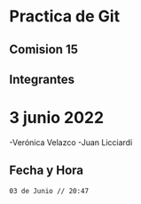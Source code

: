 # Practica de Git
## Comision 15
## Integrantes
# 3 junio 2022 
-Verónica Velazco
-Juan Licciardi
## Fecha y Hora
    03 de Junio // 20:47
    
